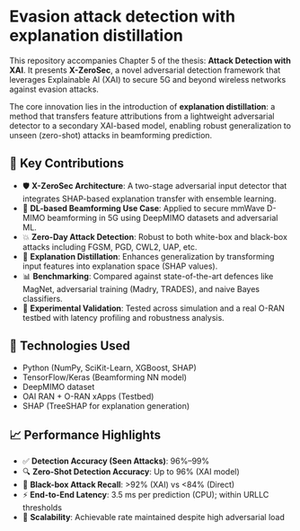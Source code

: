 # Evasion attack detection with explanation distillation

This repository accompanies Chapter 5 of the thesis: **Attack Detection with XAI**. It presents **X-ZeroSec**, a novel adversarial detection framework that leverages Explainable AI (XAI) to secure 5G and beyond wireless networks against evasion attacks.

The core innovation lies in the introduction of **explanation distillation**: a method that transfers feature attributions from a lightweight adversarial detector to a secondary XAI-based model, enabling robust generalization to unseen (zero-shot) attacks in beamforming prediction.

## 📌 Key Contributions

- 🛡️ **X-ZeroSec Architecture**: A two-stage adversarial input detector that integrates SHAP-based explanation transfer with ensemble learning.
- 📶 **DL-based Beamforming Use Case**: Applied to secure mmWave D-MIMO beamforming in 5G using DeepMIMO datasets and adversarial ML.
- 💥 **Zero-Day Attack Detection**: Robust to both white-box and black-box attacks including FGSM, PGD, CWL2, UAP, etc.
- 🧠 **Explanation Distillation**: Enhances generalization by transforming input features into explanation space (SHAP values).
- 📊 **Benchmarking**: Compared against state-of-the-art defences like MagNet, adversarial training (Madry, TRADES), and naive Bayes classifiers.
- 🧪 **Experimental Validation**: Tested across simulation and a real O-RAN testbed with latency profiling and robustness analysis.


## 🧠 Technologies Used

- Python (NumPy, SciKit-Learn, XGBoost, SHAP)
- TensorFlow/Keras (Beamforming NN model)
- DeepMIMO dataset
- OAI RAN + O-RAN xApps (Testbed)
- SHAP (TreeSHAP for explanation generation)

## 📈 Performance Highlights

- ✅ **Detection Accuracy (Seen Attacks)**: 96%–99%
- 🔍 **Zero-Shot Detection Accuracy**: Up to 96% (XAI model)
- 🧪 **Black-box Attack Recall**: >92% (XAI) vs <84% (Direct)
- ⚡ **End-to-End Latency**: 3.5 ms per prediction (CPU); within URLLC thresholds
- 🧱 **Scalability**: Achievable rate maintained despite high adversarial load

